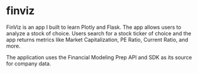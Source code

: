 # finviz

FinViz is an app I built to learn Plotly and Flask. The app allows users to analyze a stock of choice. Users search for a stock ticker of choice and the app returns metrics like Market Capitalization, PE Ratio, Current Ratio, and more. 

The application uses the Financial Modeling Prep API and SDK as its source for company data.
